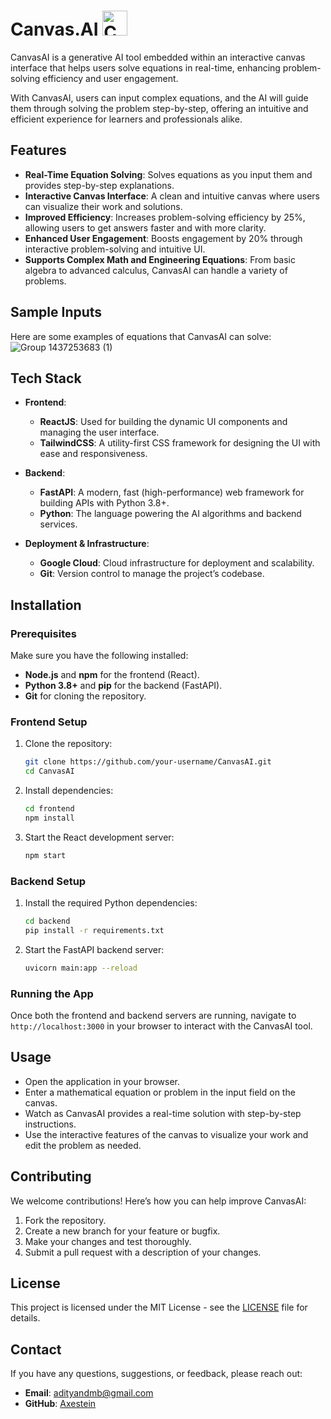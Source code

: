 # Canvas.AI <img src="https://github.com/user-attachments/assets/6dc1dfe0-9c68-4465-b8c7-f413574e6944" alt="Canvas AI Logo" width="40" height="40">

CanvasAI is a generative AI tool embedded within an interactive canvas interface that helps users solve equations in real-time, enhancing problem-solving efficiency and user engagement.

With CanvasAI, users can input complex equations, and the AI will guide them through solving the problem step-by-step, offering an intuitive and efficient experience for learners and professionals alike.

## Features

- **Real-Time Equation Solving**: Solves equations as you input them and provides step-by-step explanations.
- **Interactive Canvas Interface**: A clean and intuitive canvas where users can visualize their work and solutions.
- **Improved Efficiency**: Increases problem-solving efficiency by 25%, allowing users to get answers faster and with more clarity.
- **Enhanced User Engagement**: Boosts engagement by 20% through interactive problem-solving and intuitive UI.
- **Supports Complex Math and Engineering Equations**: From basic algebra to advanced calculus, CanvasAI can handle a variety of problems.
  
## Sample Inputs

Here are some examples of equations that CanvasAI can solve:
![Group 1437253683 (1)](https://github.com/user-attachments/assets/ada4c31d-824d-491b-93c4-bbbc9ad4c2ab)

## Tech Stack

- **Frontend**:  
  - **ReactJS**: Used for building the dynamic UI components and managing the user interface.
  - **TailwindCSS**: A utility-first CSS framework for designing the UI with ease and responsiveness.
  
- **Backend**:  
  - **FastAPI**: A modern, fast (high-performance) web framework for building APIs with Python 3.8+.
  - **Python**: The language powering the AI algorithms and backend services.
  
- **Deployment & Infrastructure**:  
  - **Google Cloud**: Cloud infrastructure for deployment and scalability.
  - **Git**: Version control to manage the project’s codebase.

## Installation

### Prerequisites

Make sure you have the following installed:

- **Node.js** and **npm** for the frontend (React).
- **Python 3.8+** and **pip** for the backend (FastAPI).
- **Git** for cloning the repository.

### Frontend Setup

1. Clone the repository:
   ```bash
   git clone https://github.com/your-username/CanvasAI.git
   cd CanvasAI
   ```

2. Install dependencies:
   ```bash
   cd frontend
   npm install
   ```

3. Start the React development server:
   ```bash
   npm start
   ```

### Backend Setup

1. Install the required Python dependencies:
   ```bash
   cd backend
   pip install -r requirements.txt
   ```

2. Start the FastAPI backend server:
   ```bash
   uvicorn main:app --reload
   ```

### Running the App

Once both the frontend and backend servers are running, navigate to `http://localhost:3000` in your browser to interact with the CanvasAI tool.

## Usage

- Open the application in your browser.
- Enter a mathematical equation or problem in the input field on the canvas.
- Watch as CanvasAI provides a real-time solution with step-by-step instructions.
- Use the interactive features of the canvas to visualize your work and edit the problem as needed.

## Contributing

We welcome contributions! Here’s how you can help improve CanvasAI:

1. Fork the repository.
2. Create a new branch for your feature or bugfix.
3. Make your changes and test thoroughly.
4. Submit a pull request with a description of your changes.

## License

This project is licensed under the MIT License - see the [LICENSE](LICENSE) file for details.

## Contact

If you have any questions, suggestions, or feedback, please reach out:

- **Email**: adityandmb@gmail.com
- **GitHub**: [Axestein](https://github.com/Axestein)
